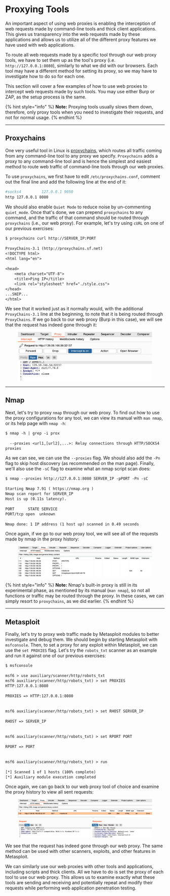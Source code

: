 # Proxying Tools

An important aspect of using web proxies is enabling the interception of web requests made by command-line tools and thick client applications. This gives us transparency into the web requests made by these applications and allows us to utilize all of the different proxy features we have used with web applications.

To route all web requests made by a specific tool through our web proxy tools, we have to set them up as the tool's proxy (i.e. `http://127.0.0.1:8080`), similarly to what we did with our browsers. Each tool may have a different method for setting its proxy, so we may have to investigate how to do so for each one.

This section will cover a few examples of how to use web proxies to intercept web requests made by such tools. You may use either Burp or ZAP, as the setup process is the same.

{% hint style="info" %}
**Note:** Proxying tools usually slows them down, therefore, only proxy tools when you need to investigate their requests, and not for normal usage.
{% endhint %}

***

## Proxychains

One very useful tool in Linux is [proxychains](https://github.com/haad/proxychains), which routes all traffic coming from any command-line tool to any proxy we specify. `Proxychains` adds a proxy to any command-line tool and is hence the simplest and easiest method to route web traffic of command-line tools through our web proxies.

To use `proxychains`, we first have to edit `/etc/proxychains.conf`, comment out the final line and add the following line at the end of it:

```bash
#socks4         127.0.0.1 9050
http 127.0.0.1 8080
```

We should also enable `Quiet Mode` to reduce noise by un-commenting `quiet_mode`. Once that's done, we can prepend `proxychains` to any command, and the traffic of that command should be routed through `proxychains` (i.e., our web proxy). For example, let's try using `cURL` on one of our previous exercises:

```shell-session
$ proxychains curl http://SERVER_IP:PORT

ProxyChains-3.1 (http://proxychains.sf.net)
<!DOCTYPE html>
<html lang="en">

<head>
    <meta charset="UTF-8">
    <title>Ping IP</title>
    <link rel="stylesheet" href="./style.css">
</head>
...SNIP...
</html>    
```

We see that it worked just as it normally would, with the additional `ProxyChains-3.1` line at the beginning, to note that it is being routed through `ProxyChains`. If we go back to our web proxy (Burp in this case), we will see that the request has indeed gone through it:

<figure><img src="../../../../.gitbook/assets/image (10) (1) (1) (1) (1) (1) (1).png" alt=""><figcaption></figcaption></figure>

***

## Nmap

Next, let's try to proxy `nmap` through our web proxy. To find out how to use the proxy configurations for any tool, we can view its manual with `man nmap`, or its help page with `nmap -h`:

```shell-session
$ nmap -h | grep -i prox

  --proxies <url1,[url2],...>: Relay connections through HTTP/SOCKS4 proxies
```

As we can see, we can use the `--proxies` flag. We should also add the `-Pn` flag to skip host discovery (as recommended on the man page). Finally, we'll also use the `-sC` flag to examine what an nmap script scan does:

```shell-session
$ nmap --proxies http://127.0.0.1:8080 SERVER_IP -pPORT -Pn -sC

Starting Nmap 7.91 ( https://nmap.org )
Nmap scan report for SERVER_IP
Host is up (0.11s latency).

PORT      STATE SERVICE
PORT/tcp open  unknown

Nmap done: 1 IP address (1 host up) scanned in 0.49 seconds
```

Once again, if we go to our web proxy tool, we will see all of the requests made by nmap in the proxy history:

<figure><img src="../../../../.gitbook/assets/image (1) (1) (1) (1) (1) (1) (1) (1) (1) (1) (1) (1) (1) (1) (1) (1) (1) (1) (1) (1) (1) (1) (1) (1) (1) (1) (1) (1) (1) (1) (1) (1) (1) (1) (1) (1) (1) (1) (1) (1) (1) (1) (1) (1) (1) (1) (1) (1) (1) (1) (1) (1) (1) (1) (1) (1) (1) (1) (1) (1)  (17).png" alt=""><figcaption></figcaption></figure>

{% hint style="info" %}
**Note:** Nmap's built-in proxy is still in its experimental phase, as mentioned by its manual (`man nmap`), so not all functions or traffic may be routed through the proxy. In these cases, we can simply resort to `proxychains`, as we did earlier.
{% endhint %}

***

## Metasploit

Finally, let's try to proxy web traffic made by Metasploit modules to better investigate and debug them. We should begin by starting Metasploit with `msfconsole`. Then, to set a proxy for any exploit within Metasploit, we can use the `set PROXIES` flag. Let's try the `robots_txt` scanner as an example and run it against one of our previous exercises:

```shell-session
$ msfconsole

msf6 > use auxiliary/scanner/http/robots_txt
msf6 auxiliary(scanner/http/robots_txt) > set PROXIES HTTP:127.0.0.1:8080

PROXIES => HTTP:127.0.0.1:8080


msf6 auxiliary(scanner/http/robots_txt) > set RHOST SERVER_IP

RHOST => SERVER_IP


msf6 auxiliary(scanner/http/robots_txt) > set RPORT PORT

RPORT => PORT


msf6 auxiliary(scanner/http/robots_txt) > run

[*] Scanned 1 of 1 hosts (100% complete)
[*] Auxiliary module execution completed
```

Once again, we can go back to our web proxy tool of choice and examine the proxy history to view all sent requests:

<figure><img src="../../../../.gitbook/assets/image (2) (1) (1) (1) (1) (1) (1) (1) (1) (1) (1) (1) (1) (1) (1) (1) (1) (1) (1) (1) (1) (1) (1) (1) (1) (1) (1) (1) (1) (1) (1) (1) (1) (1) (1) (1) (1) (1) (1) (1) (1) (1) (1) (1) (1) (1) (1) (1) (1) (1) (1) (1) (1) (1) (1) (1) (1) (1) (1) (1)  (10).png" alt=""><figcaption></figcaption></figure>

We see that the request has indeed gone through our web proxy. The same method can be used with other scanners, exploits, and other features in Metasploit.

We can similarly use our web proxies with other tools and applications, including scripts and thick clients. All we have to do is set the proxy of each tool to use our web proxy. This allows us to examine exactly what these tools are sending and receiving and potentially repeat and modify their requests while performing web application penetration testing.

